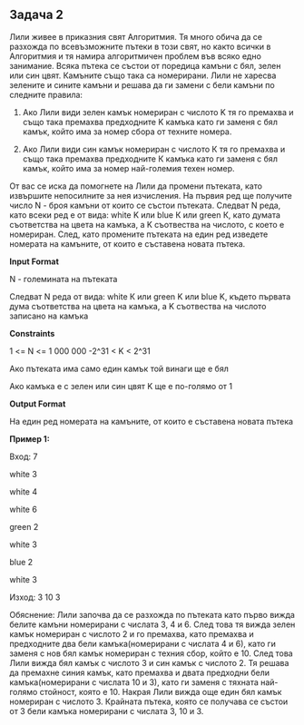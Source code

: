 ## Задача 2
Лили живее в приказния свят Алгоритмия. Тя много обича да се разхожда по всевъзможните пътеки в този свят, но както всички в Алгоритмия и тя намира алгоритмичен проблем във всяко едно занимание. Всяка пътека се състои от поредица камъни с бял, зелен или син цвят. Камъните също така са номерирани. Лили не харесва зелените и сините камъни и решава да ги замени с бели камъни по следните правила:

1) Ако Лили види зелен камък номериран с числото K тя го премахва и също така премахва предходните K камъка като ги заменя с бял камък, който има за номер сбора от техните номера.

2) Ако Лили види син камък номериран с числото К тя го премахва и също така премахва предходните К камъка като ги заменя с бял камък, който има за номер най-големия техен номер.

От вас се иска да помогнете на Лили да промени пътеката, като извършите непосилните за нея изчисления. На първия ред ще получите число N - броя камъни от които се състои пътеката. Следват N реда, като всеки ред е от вида: white K или blue К или green К, като думата съответства на цвета на камъка, а K съотвества на числото, с което е номериран. След, като промените пътеката на един ред изведете номерата на камъните, от които е съставена новата пътека.

**Input Format**

N - големината на пътеката

Следват N реда от вида: white К или green K или blue K, където първата дума съответства на цвета на камъка, а K съотвества на числото записано на камъка

**Constraints**

1 <= N <= 1 000 000 -2^31 < K < 2^31

Ако пътеката има само един камък той винаги ще е бял

Ако камъка е с зелен или син цвят K ще е по-голямо от 1

**Output Format**

На един ред номерата на камъните, от които е съставена новата пътека

**Пример 1:**

Вход: 7

white 3

white 4

white 6

green 2

white 3

blue 2

white 3

Изход: 3 10 3

Обяснение: Лили започва да се разхожда по пътеката като първо вижда белите камъни номерирани с числата 3, 4 и 6. След това тя вижда зелен камък номериран с числото 2 и го премахва, като премахва и предходните два бели камъка(номерирани с числата 4 и 6), като ги заменя с нов бял камък номериран с техния сбор, който е 10. След това Лили вижда бял камък с числото 3 и син камък с числото 2. Тя решава да премахне синия камък, като премахва и двата предходни бели камъка(номерирани с числата 10 и 3), като ги заменя с тяхната най-голямо стойност, която е 10. Накрая Лили вижда още един бял камък номериран с числото 3. Крайната пътека, която се получава се състои от 3 бели камъка номерирани с числата 3, 10 и 3.


  

